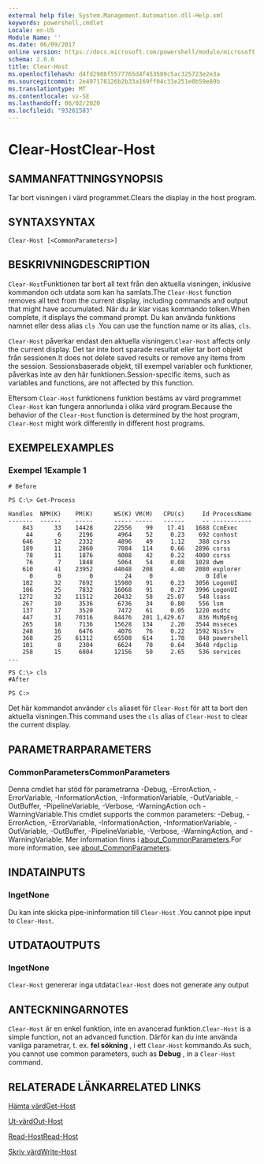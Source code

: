 ```yaml
---
external help file: System.Management.Automation.dll-Help.xml
keywords: powershell,cmdlet
Locale: en-US
Module Name: ''
ms.date: 06/09/2017
online version: https://docs.microsoft.com/powershell/module/microsoft.powershell.core/clear-host?view=powershell-7&WT.mc_id=ps-gethelp
schema: 2.0.0
title: Clear-Host
ms.openlocfilehash: d4fd2908f5577765d4f453589c5ac325723e2e3a
ms.sourcegitcommit: 2e497178126b2b33a169ff04c31e251e0b59e89b
ms.translationtype: MT
ms.contentlocale: sv-SE
ms.lasthandoff: 06/02/2020
ms.locfileid: "93261583"
---
```

# <span data-ttu-id="f9388-103">Clear-Host</span><span class="sxs-lookup"><span data-stu-id="f9388-103">Clear-Host</span></span>

## <span data-ttu-id="f9388-104">SAMMANFATTNING</span><span class="sxs-lookup"><span data-stu-id="f9388-104">SYNOPSIS</span></span>

<span data-ttu-id="f9388-105">Tar bort visningen i värd programmet.</span><span class="sxs-lookup"><span data-stu-id="f9388-105">Clears the display in the host program.</span></span>

## <span data-ttu-id="f9388-106">SYNTAX</span><span class="sxs-lookup"><span data-stu-id="f9388-106">SYNTAX</span></span>

```
Clear-Host [<CommonParameters>]
```

## <span data-ttu-id="f9388-107">BESKRIVNING</span><span class="sxs-lookup"><span data-stu-id="f9388-107">DESCRIPTION</span></span>

<span data-ttu-id="f9388-108">`Clear-Host`Funktionen tar bort all text från den aktuella visningen, inklusive kommandon och utdata som kan ha samlats.</span><span class="sxs-lookup"><span data-stu-id="f9388-108">The `Clear-Host` function removes all text from the current display, including commands and output that might have accumulated.</span></span> <span data-ttu-id="f9388-109">När du är klar visas kommando tolken.</span><span class="sxs-lookup"><span data-stu-id="f9388-109">When complete, it displays the command prompt.</span></span> <span data-ttu-id="f9388-110">Du kan använda funktions namnet eller dess alias `cls` .</span><span class="sxs-lookup"><span data-stu-id="f9388-110">You can use the function name or its alias, `cls`.</span></span>

<span data-ttu-id="f9388-111">`Clear-Host` påverkar endast den aktuella visningen.</span><span class="sxs-lookup"><span data-stu-id="f9388-111">`Clear-Host` affects only the current display.</span></span> <span data-ttu-id="f9388-112">Det tar inte bort sparade resultat eller tar bort objekt från sessionen.</span><span class="sxs-lookup"><span data-stu-id="f9388-112">It does not delete saved results or remove any items from the session.</span></span> <span data-ttu-id="f9388-113">Sessionsbaserade objekt, till exempel variabler och funktioner, påverkas inte av den här funktionen.</span><span class="sxs-lookup"><span data-stu-id="f9388-113">Session-specific items, such as variables and functions, are not affected by this function.</span></span>

<span data-ttu-id="f9388-114">Eftersom `Clear-Host` funktionens funktion bestäms av värd programmet `Clear-Host` kan fungera annorlunda i olika värd program.</span><span class="sxs-lookup"><span data-stu-id="f9388-114">Because the behavior of the `Clear-Host` function is determined by the host program, `Clear-Host` might work differently in different host programs.</span></span>

## <span data-ttu-id="f9388-115">EXEMPEL</span><span class="sxs-lookup"><span data-stu-id="f9388-115">EXAMPLES</span></span>

### <span data-ttu-id="f9388-116">Exempel 1</span><span class="sxs-lookup"><span data-stu-id="f9388-116">Example 1</span></span>

```
# Before

PS C:\> Get-Process

Handles  NPM(K)    PM(K)      WS(K) VM(M)   CPU(s)     Id ProcessName
-------  ------    -----      ----- -----   ------     -- -----------
    843      33    14428      22556    99    17.41   1688 CcmExec
     44       6     2196       4964    52     0.23    692 conhost
    646      12     2332       4896    49     1.12    388 csrss
    189      11     2860       7084   114     0.66   2896 csrss
     78      11     1876       4008    42     0.22   4000 csrss
     76       7     1848       5064    54     0.08   1028 dwm
    610      41    23952      44048   208     4.40   2080 explorer
      0       0        0         24     0               0 Idle
    182      32     7692      15980    91     0.23   3056 LogonUI
    186      25     7832      16068    91     0.27   3996 LogonUI
   1272      32    11512      20432    58    25.07    548 lsass
    267      10     3536       6736    34     0.80    556 lsm
    137      17     3520       7472    61     0.05   1220 msdtc
    447      31    70316      84476   201 1,429.67    836 MsMpEng
    265      18     7136      15628   134     2.20   3544 msseces
    248      16     6476       4076    76     0.22   1592 NisSrv
    368      25    61312      65508   614     1.78    848 powershell
    101       8     2304       6624    70     0.64   3648 rdpclip
    258      15     6804      12156    50     2.65    536 services
...

PS C:\> cls
#After

PS C:>
```

<span data-ttu-id="f9388-117">Det här kommandot använder `cls` aliaset för `Clear-Host` för att ta bort den aktuella visningen.</span><span class="sxs-lookup"><span data-stu-id="f9388-117">This command uses the `cls` alias of `Clear-Host` to clear the current display.</span></span>

## <span data-ttu-id="f9388-118">PARAMETRAR</span><span class="sxs-lookup"><span data-stu-id="f9388-118">PARAMETERS</span></span>

### <span data-ttu-id="f9388-119">CommonParameters</span><span class="sxs-lookup"><span data-stu-id="f9388-119">CommonParameters</span></span>
<span data-ttu-id="f9388-120">Denna cmdlet har stöd för parametrarna -Debug, -ErrorAction, -ErrorVariable, -InformationAction, -InformationVariable, -OutVariable, -OutBuffer, -PipelineVariable, -Verbose, -WarningAction och -WarningVariable.</span><span class="sxs-lookup"><span data-stu-id="f9388-120">This cmdlet supports the common parameters: -Debug, -ErrorAction, -ErrorVariable, -InformationAction, -InformationVariable, -OutVariable, -OutBuffer, -PipelineVariable, -Verbose, -WarningAction, and -WarningVariable.</span></span> <span data-ttu-id="f9388-121">Mer information finns i [about_CommonParameters](https://go.microsoft.com/fwlink/?LinkID=113216).</span><span class="sxs-lookup"><span data-stu-id="f9388-121">For more information, see [about_CommonParameters](https://go.microsoft.com/fwlink/?LinkID=113216).</span></span>

## <span data-ttu-id="f9388-122">INDATA</span><span class="sxs-lookup"><span data-stu-id="f9388-122">INPUTS</span></span>

### <span data-ttu-id="f9388-123">Inget</span><span class="sxs-lookup"><span data-stu-id="f9388-123">None</span></span>

<span data-ttu-id="f9388-124">Du kan inte skicka pipe-ininformation till `Clear-Host` .</span><span class="sxs-lookup"><span data-stu-id="f9388-124">You cannot pipe input to `Clear-Host`.</span></span>

## <span data-ttu-id="f9388-125">UTDATA</span><span class="sxs-lookup"><span data-stu-id="f9388-125">OUTPUTS</span></span>

### <span data-ttu-id="f9388-126">Inget</span><span class="sxs-lookup"><span data-stu-id="f9388-126">None</span></span>

<span data-ttu-id="f9388-127">`Clear-Host` genererar inga utdata</span><span class="sxs-lookup"><span data-stu-id="f9388-127">`Clear-Host` does not generate any output</span></span>

## <span data-ttu-id="f9388-128">ANTECKNINGAR</span><span class="sxs-lookup"><span data-stu-id="f9388-128">NOTES</span></span>

<span data-ttu-id="f9388-129">`Clear-Host` är en enkel funktion, inte en avancerad funktion.</span><span class="sxs-lookup"><span data-stu-id="f9388-129">`Clear-Host` is a simple function, not an advanced function.</span></span> <span data-ttu-id="f9388-130">Därför kan du inte använda vanliga parametrar, t. ex. **fel sökning** , i ett `Clear-Host` kommando.</span><span class="sxs-lookup"><span data-stu-id="f9388-130">As such, you cannot use common parameters, such as **Debug** , in a `Clear-Host` command.</span></span>

## <span data-ttu-id="f9388-131">RELATERADE LÄNKAR</span><span class="sxs-lookup"><span data-stu-id="f9388-131">RELATED LINKS</span></span>

[<span data-ttu-id="f9388-132">Hämta värd</span><span class="sxs-lookup"><span data-stu-id="f9388-132">Get-Host</span></span>](../Microsoft.PowerShell.Utility/Get-Host.md)

[<span data-ttu-id="f9388-133">Ut-värd</span><span class="sxs-lookup"><span data-stu-id="f9388-133">Out-Host</span></span>](Out-Host.md)

[<span data-ttu-id="f9388-134">Read-Host</span><span class="sxs-lookup"><span data-stu-id="f9388-134">Read-Host</span></span>](../Microsoft.PowerShell.Utility/Read-Host.md)

[<span data-ttu-id="f9388-135">Skriv värd</span><span class="sxs-lookup"><span data-stu-id="f9388-135">Write-Host</span></span>](../Microsoft.PowerShell.Utility/Write-Host.md)
